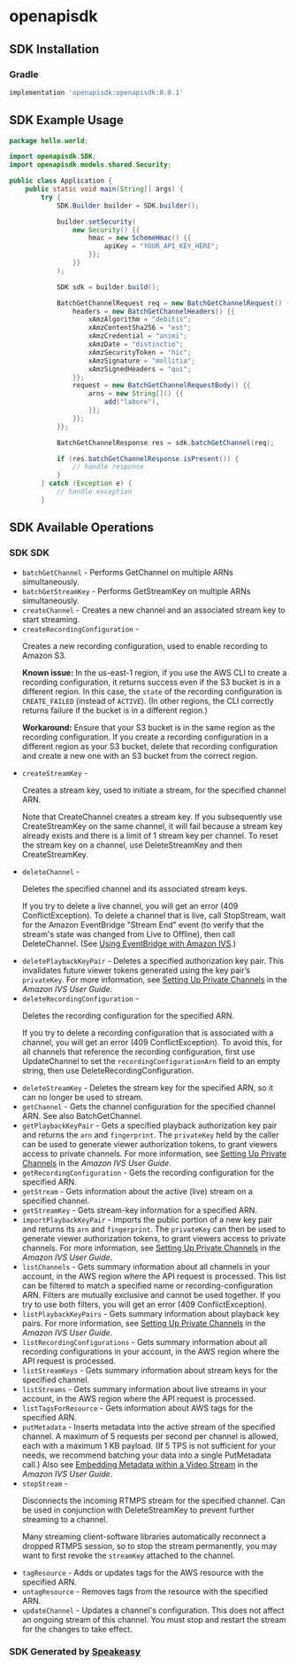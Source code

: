 # openapisdk

<!-- Start SDK Installation -->
## SDK Installation

### Gradle

```groovy
implementation 'openapisdk:openapisdk:0.0.1'
```
<!-- End SDK Installation -->

## SDK Example Usage
<!-- Start SDK Example Usage -->
```java
package hello.world;

import openapisdk.SDK;
import openapisdk.models.shared.Security;

public class Application {
    public static void main(String[] args) {
        try {
            SDK.Builder builder = SDK.builder();

            builder.setSecurity(
                new Security() {{
                    hmac = new SchemeHmac() {{
                        apiKey = "YOUR_API_KEY_HERE";
                    }};
                }}
            );

            SDK sdk = builder.build();

            BatchGetChannelRequest req = new BatchGetChannelRequest() {{
                headers = new BatchGetChannelHeaders() {{
                    xAmzAlgorithm = "debitis";
                    xAmzContentSha256 = "est";
                    xAmzCredential = "animi";
                    xAmzDate = "distinctio";
                    xAmzSecurityToken = "hic";
                    xAmzSignature = "mollitia";
                    xAmzSignedHeaders = "qui";
                }};
                request = new BatchGetChannelRequestBody() {{
                    arns = new String[]() {{
                        add("labore"),
                    }};
                }};
            }};

            BatchGetChannelResponse res = sdk.batchGetChannel(req);

            if (res.batchGetChannelResponse.isPresent()) {
                // handle response
            }
        } catch (Exception e) {
            // handle exception
        }
```
<!-- End SDK Example Usage -->

<!-- Start SDK Available Operations -->
## SDK Available Operations

### SDK SDK

* `batchGetChannel` - Performs <a>GetChannel</a> on multiple ARNs simultaneously.
* `batchGetStreamKey` - Performs <a>GetStreamKey</a> on multiple ARNs simultaneously.
* `createChannel` - Creates a new channel and an associated stream key to start streaming.
* `createRecordingConfiguration` - <p>Creates a new recording configuration, used to enable recording to Amazon S3.</p> <p> <b>Known issue:</b> In the us-east-1 region, if you use the AWS CLI to create a recording configuration, it returns success even if the S3 bucket is in a different region. In this case, the <code>state</code> of the recording configuration is <code>CREATE_FAILED</code> (instead of <code>ACTIVE</code>). (In other regions, the CLI correctly returns failure if the bucket is in a different region.)</p> <p> <b>Workaround:</b> Ensure that your S3 bucket is in the same region as the recording configuration. If you create a recording configuration in a different region as your S3 bucket, delete that recording configuration and create a new one with an S3 bucket from the correct region.</p>
* `createStreamKey` - <p>Creates a stream key, used to initiate a stream, for the specified channel ARN.</p> <p>Note that <a>CreateChannel</a> creates a stream key. If you subsequently use CreateStreamKey on the same channel, it will fail because a stream key already exists and there is a limit of 1 stream key per channel. To reset the stream key on a channel, use <a>DeleteStreamKey</a> and then CreateStreamKey.</p>
* `deleteChannel` - <p>Deletes the specified channel and its associated stream keys.</p> <p>If you try to delete a live channel, you will get an error (409 ConflictException). To delete a channel that is live, call <a>StopStream</a>, wait for the Amazon EventBridge "Stream End" event (to verify that the stream's state was changed from Live to Offline), then call DeleteChannel. (See <a href="https://docs.aws.amazon.com/ivs/latest/userguide/eventbridge.html"> Using EventBridge with Amazon IVS</a>.) </p>
* `deletePlaybackKeyPair` - Deletes a specified authorization key pair. This invalidates future viewer tokens generated using the key pair’s <code>privateKey</code>. For more information, see <a href="https://docs.aws.amazon.com/ivs/latest/userguide/private-channels.html">Setting Up Private Channels</a> in the <i>Amazon IVS User Guide</i>.
* `deleteRecordingConfiguration` - <p>Deletes the recording configuration for the specified ARN.</p> <p>If you try to delete a recording configuration that is associated with a channel, you will get an error (409 ConflictException). To avoid this, for all channels that reference the recording configuration, first use <a>UpdateChannel</a> to set the <code>recordingConfigurationArn</code> field to an empty string, then use DeleteRecordingConfiguration.</p>
* `deleteStreamKey` - Deletes the stream key for the specified ARN, so it can no longer be used to stream.
* `getChannel` - Gets the channel configuration for the specified channel ARN. See also <a>BatchGetChannel</a>.
* `getPlaybackKeyPair` - Gets a specified playback authorization key pair and returns the <code>arn</code> and <code>fingerprint</code>. The <code>privateKey</code> held by the caller can be used to generate viewer authorization tokens, to grant viewers access to private channels. For more information, see <a href="https://docs.aws.amazon.com/ivs/latest/userguide/private-channels.html">Setting Up Private Channels</a> in the <i>Amazon IVS User Guide</i>.
* `getRecordingConfiguration` - Gets the recording configuration for the specified ARN.
* `getStream` - Gets information about the active (live) stream on a specified channel.
* `getStreamKey` - Gets stream-key information for a specified ARN.
* `importPlaybackKeyPair` - Imports the public portion of a new key pair and returns its <code>arn</code> and <code>fingerprint</code>. The <code>privateKey</code> can then be used to generate viewer authorization tokens, to grant viewers access to private channels. For more information, see <a href="https://docs.aws.amazon.com/ivs/latest/userguide/private-channels.html">Setting Up Private Channels</a> in the <i>Amazon IVS User Guide</i>.
* `listChannels` - Gets summary information about all channels in your account, in the AWS region where the API request is processed. This list can be filtered to match a specified name or recording-configuration ARN. Filters are mutually exclusive and cannot be used together. If you try to use both filters, you will get an error (409 ConflictException).
* `listPlaybackKeyPairs` - Gets summary information about playback key pairs. For more information, see <a href="https://docs.aws.amazon.com/ivs/latest/userguide/private-channels.html">Setting Up Private Channels</a> in the <i>Amazon IVS User Guide</i>.
* `listRecordingConfigurations` - Gets summary information about all recording configurations in your account, in the AWS region where the API request is processed.
* `listStreamKeys` - Gets summary information about stream keys for the specified channel.
* `listStreams` - Gets summary information about live streams in your account, in the AWS region where the API request is processed.
* `listTagsForResource` - Gets information about AWS tags for the specified ARN.
* `putMetadata` - Inserts metadata into the active stream of the specified channel. A maximum of 5 requests per second per channel is allowed, each with a maximum 1 KB payload. (If 5 TPS is not sufficient for your needs, we recommend batching your data into a single PutMetadata call.) Also see <a href="https://docs.aws.amazon.com/ivs/latest/userguide/metadata.html">Embedding Metadata within a Video Stream</a> in the <i>Amazon IVS User Guide</i>.
* `stopStream` - <p>Disconnects the incoming RTMPS stream for the specified channel. Can be used in conjunction with <a>DeleteStreamKey</a> to prevent further streaming to a channel.</p> <note> <p>Many streaming client-software libraries automatically reconnect a dropped RTMPS session, so to stop the stream permanently, you may want to first revoke the <code>streamKey</code> attached to the channel.</p> </note>
* `tagResource` - Adds or updates tags for the AWS resource with the specified ARN.
* `untagResource` - Removes tags from the resource with the specified ARN.
* `updateChannel` - Updates a channel's configuration. This does not affect an ongoing stream of this channel. You must stop and restart the stream for the changes to take effect.

<!-- End SDK Available Operations -->

### SDK Generated by [Speakeasy](https://docs.speakeasyapi.dev/docs/using-speakeasy/client-sdks)
